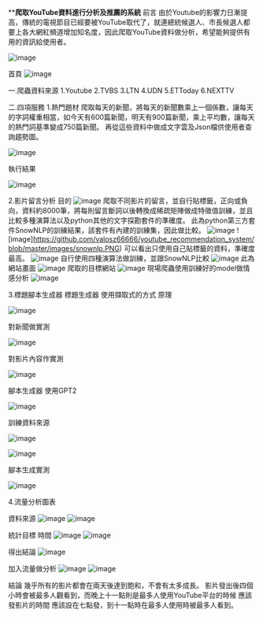 ********爬取YouTube資料進行分析及推薦的系統******
前言
由於Youtube的影響力日漸提高，傳統的電視節目已經要被YouTube取代了，就連總統候選人、市長候選人都要上各大網紅頻道增加知名度，因此爬取YouTube資料做分析，希望能夠提供有用的資訊給使用者。

![image](https://github.com/valosz66666/youtube_recommendation_system/blob/master/images/%E7%B8%BD%E7%B5%B1.PNG)

首頁
![image](https://github.com/valosz66666/youtube_recommendation_system/blob/master/images/index.PNG)

一.爬蟲資料來源
1.Youtube
2.TVBS
3.LTN
4.UDN
5.ETToday
6.NEXTTV

二.四項服務
1.熱門題材
爬取每天的新聞，將每天的新聞數乘上一個係數，讓每天的字詞權重相當，如今天有600篇新聞，明天有900篇新聞，乘上平均數，讓每天的熱門詞基準變成750篇新聞。
再從這些資料中做成文字雲及Json檔供使用者查詢趨勢圖。

![image](https://github.com/valosz66666/youtube_recommendation_system/blob/master/images/%E7%86%B1%E9%96%80%E9%A1%8C%E6%9D%90.PNG)

執行結果

![image](https://github.com/valosz66666/youtube_recommendation_system/blob/master/images/%E7%86%B1%E9%96%80%E9%A1%8C%E6%9D%90%E7%B5%90%E6%9E%9C.PNG)

2.影片留言分析
目的
![image](https://github.com/valosz66666/youtube_recommendation_system/blob/master/images/%E7%95%99%E8%A8%80%E5%88%86%E6%9E%90.PNG)
爬取不同影片的留言，並自行貼標籤，正向或負向，資料約8000筆，將每則留言斷詞以後轉換成稀疏矩陣做成特徵值訓練，並且比較多種演算法以及python其他的文字探勘套件的準確度。
此為python第三方套件SnowNLP的訓練結果，該套件有內建的訓練集，因此做比較。
![image](https://github.com/valosz66666/youtube_recommendation_system/blob/master/images/%E6%AF%94%E8%BC%83%E6%BA%96%E7%A2%BA%E5%BA%A6.PNG)
![image]https://github.com/valosz66666/youtube_recommendation_system/blob/master/images/snownlp.PNG)
可以看出只使用自己貼標籤的資料，準確度最高。
![image](https://github.com/valosz66666/youtube_recommendation_system/blob/master/images/%E6%AF%94%E8%BC%83%E6%BA%96%E7%A2%BA%E5%BA%A6.PNG)
自行使用四種演算法做訓練，並跟SnowNLP比較
![image](https://github.com/valosz66666/youtube_recommendation_system/blob/master/images/%E8%87%AA%E8%A1%8C%E8%A8%93%E7%B7%B4%E7%B5%90%E6%9E%9C.PNG)
此為網站畫面
![image](https://github.com/valosz66666/youtube_recommendation_system/blob/master/images/%E7%95%99%E8%A8%80%E5%88%86%E6%9E%90%E7%B6%B2%E7%AB%99.PNG)
爬取的目標網站
![image](https://github.com/valosz66666/youtube_recommendation_system/blob/master/images/%E7%9B%AE%E6%A8%99%E7%B6%B2%E7%AB%99.PNG)
現場爬蟲使用訓練好的model做情感分析
![image](https://github.com/valosz66666/youtube_recommendation_system/blob/master/images/%E7%95%99%E8%A8%80%E5%88%86%E6%9E%90%E7%B5%90%E6%9E%9C.PNG)

3.標題腳本生成器
標題生成器
使用擷取式的方式 原理

![image](https://github.com/valosz66666/youtube_recommendation_system/blob/master/images/%E6%A8%99%E9%A1%8C%E7%94%9F%E6%88%90%E5%99%A8.PNG)

對新聞做實測

![image](https://github.com/valosz66666/youtube_recommendation_system/blob/master/images/%E6%A8%99%E9%A1%8C%E7%94%9F%E6%88%90%E5%99%A8%E5%AF%A6%E6%B8%AC.PNG)

對影片內容作實測

![image](https://github.com/valosz66666/youtube_recommendation_system/blob/master/images/%E6%A8%99%E9%A1%8C%E7%94%9F%E6%88%90%E5%99%A8%E5%BD%B1%E7%89%87%E5%AF%A6%E6%B8%AC.PNG)

腳本生成器
使用GPT2

![image](https://github.com/valosz66666/youtube_recommendation_system/blob/master/images/%E8%85%B3%E6%9C%AC%E7%94%9F%E6%88%90%E5%99%A8.PNG)

訓練資料來源

![image](https://github.com/valosz66666/youtube_recommendation_system/blob/master/images/%E8%85%B3%E6%9C%AC%E7%94%9F%E6%88%90%E5%99%A8%E5%AF%A6%E6%B8%AC.PNG)

![image](https://github.com/valosz66666/youtube_recommendation_system/blob/master/images/%E8%85%B3%E6%9C%AC%E8%A8%93%E7%B7%B4%E8%B3%87%E6%96%99.PNG)

腳本生成實測

![image](https://github.com/valosz66666/youtube_recommendation_system/blob/master/images/%E8%85%B3%E6%9C%AC%E7%94%9F%E6%88%90%E5%99%A8%E7%B5%90%E6%9E%9C.PNG)

4.流量分析圖表

資料來源
![image](https://github.com/valosz66666/youtube_recommendation_system/blob/master/images/%E7%9B%AE%E6%A8%99.PNG)
![image](https://github.com/valosz66666/youtube_recommendation_system/blob/master/images/%E6%B5%81%E9%87%8F.PNG)

統計目標
時間
![image](https://github.com/valosz66666/youtube_recommendation_system/blob/master/images/%E7%B5%B1%E8%A8%88.PNG)
![image](https://github.com/valosz66666/youtube_recommendation_system/blob/master/images/%E7%B5%B1%E8%A8%882.PNG)

得出結論
![image](https://github.com/valosz66666/youtube_recommendation_system/blob/master/images/%E7%B5%B1%E8%A8%883.PNG)

加入流量做分析
![image](https://github.com/valosz66666/youtube_recommendation_system/blob/master/images/%E7%B5%B1%E8%A8%884.PNG)
![image](https://github.com/valosz66666/youtube_recommendation_system/blob/master/images/%E7%B5%B1%E8%A8%885.PNG)

結論
幾乎所有的影片都會在兩天後達到飽和，不會有太多成長。
影片發出後四個小時會被最多人觀看到，而晚上十一點則是最多人使用YouTube平台的時候
應該發影片的時間
應該設在七點發，到十一點時在最多人使用時被最多人看到。
